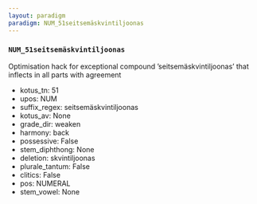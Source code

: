 ```yaml
---
layout: paradigm
paradigm: NUM_51seitsemäskvintiljoonas
---
```

### ` NUM_51seitsemäskvintiljoonas `

Optimisation hack for exceptional compound ’seitsemäskvintiljoonas’ that inflects in all parts with agreement
* kotus_tn: 51
* upos: NUM
* suffix_regex: seitsemäskvintiljoonas
* kotus_av: None
* grade_dir: weaken
* harmony: back
* possessive: False
* stem_diphthong: None
* deletion: skvintiljoonas
* plurale_tantum: False
* clitics: False
* pos: NUMERAL
* stem_vowel: None

